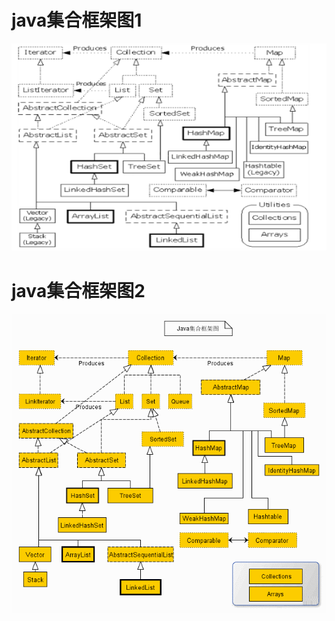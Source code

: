 # java集合框架图1
![Collection](./images/collection-1.png "Collection")

# java集合框架图2
![Collection](./images/collection.png "Collection")
